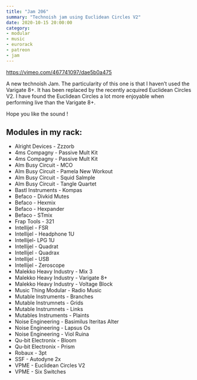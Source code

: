 ```yaml
---
title: "Jam 206"
summary: "Technoish jam using Euclidean Circles V2"
date: 2020-10-15 20:00:00
category:
- modular
- music
- eurorack
- patreon
- jam
---
```


https://vimeo.com/467741097/dae5b0a475

A new technoish Jam. The particularity of this one is that I haven’t used the Varigate 8+. It has been replaced by the recently acquired Euclidean Circles V2. I have found the Euclidean Circles a lot more enjoyable when performing live than the Varigate 8+.

Hope you like the sound !

## Modules in my rack:

- Alright Devices - Zzzorb
- 4ms Compagny - Passive Mult Kit
- 4ms Compagny - Passive Mult Kit
- Alm Busy Circuit - MCO
- Alm Busy Circuit - Pamela New Workout
- Alm Busy Circuit - Squid Salmple
- Alm Busy Circuit - Tangle Quartet
- Bastl Instruments - Kompas
- Befaco - Divkid Mutes
- Befaco - Hexmix
- Befaco - Hexpander
- Befaco - STmix
- Frap Tools - 321
- Intellijel - FSR
- Intellijel - Headphone 1U
- Intellijel- LPG 1U
- Intellijel - Quadrat
- Intellijel - Quadrax
- Intellijel - USB
- Intellijel - Zeroscope
- Malekko Heavy Industry - Mix 3
- Malekko Heavy Industry - Varigate 8+
- Malekko Heavy Industry - Voltage Block
- Music Thing Modular - Radio Music
- Mutable Instruments - Branches
- Mutable Instrumnets - Grids
- Mutable Instrumnets - Links
- Mutables Instruments - Plaints
- Noise Engineering - Basimilus Iteritas Alter
- Noise Engineering - Lapsus Os
- Noise Engineering - Viol Ruina
- Qu-bit Electronix - Bloom
- Qu-bit Electronix - Prism
- Robaux - 3pt
- SSF - Autodyne 2x
- VPME - Euclidean Circles V2
- VPME - Six Switches